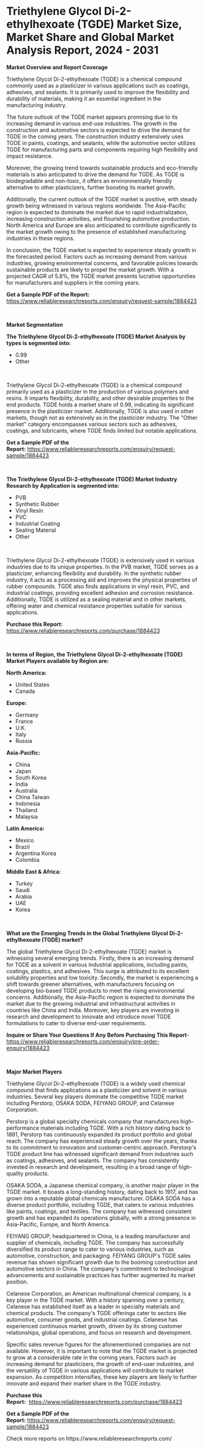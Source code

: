 <p><h1>Triethylene Glycol Di-2-ethylhexoate (TGDE) Market Size, Market Share and Global Market Analysis Report, 2024 - 2031</h1></p><p><strong>Market Overview and Report Coverage</strong></p>
<p><p>Triethylene Glycol Di-2-ethylhexoate (TGDE) is a chemical compound commonly used as a plasticizer in various applications such as coatings, adhesives, and sealants. It is primarily used to improve the flexibility and durability of materials, making it an essential ingredient in the manufacturing industry.</p><p>The future outlook of the TGDE market appears promising due to its increasing demand in various end-use industries. The growth in the construction and automotive sectors is expected to drive the demand for TGDE in the coming years. The construction industry extensively uses TGDE in paints, coatings, and sealants, while the automotive sector utilizes TGDE for manufacturing parts and components requiring high flexibility and impact resistance.</p><p>Moreover, the growing trend towards sustainable products and eco-friendly materials is also anticipated to drive the demand for TGDE. As TGDE is biodegradable and non-toxic, it offers an environmentally friendly alternative to other plasticizers, further boosting its market growth.</p><p>Additionally, the current outlook of the TGDE market is positive, with steady growth being witnessed in various regions worldwide. The Asia-Pacific region is expected to dominate the market due to rapid industrialization, increasing construction activities, and flourishing automotive production. North America and Europe are also anticipated to contribute significantly to the market growth owing to the presence of established manufacturing industries in these regions.</p><p>In conclusion, the TGDE market is expected to experience steady growth in the forecasted period. Factors such as increasing demand from various industries, growing environmental concerns, and favorable policies towards sustainable products are likely to propel the market growth. With a projected CAGR of 5.8%, the TGDE market presents lucrative opportunities for manufacturers and suppliers in the coming years.</p></p>
<p><strong>Get a Sample PDF of the Report:</strong> <a href="https://www.reliableresearchreports.com/enquiry/request-sample/1884423">https://www.reliableresearchreports.com/enquiry/request-sample/1884423</a></p>
<p>&nbsp;</p>
<p><strong>Market Segmentation</strong></p>
<p><strong>The Triethylene Glycol Di-2-ethylhexoate (TGDE) Market Analysis by types is segmented into:</strong></p>
<p><ul><li>0.99</li><li>Other</li></ul></p>
<p>&nbsp;</p>
<p><p>Triethylene Glycol Di-2-ethylhexoate (TGDE) is a chemical compound primarily used as a plasticizer in the production of various polymers and resins. It imparts flexibility, durability, and other desirable properties to the end products. TGDE holds a market share of 0.99, indicating its significant presence in the plasticizer market. Additionally, TGDE is also used in other markets, though not as extensively as in the plasticizer industry. The "Other market" category encompasses various sectors such as adhesives, coatings, and lubricants, where TGDE finds limited but notable applications.</p></p>
<p><strong>Get a Sample PDF of the Report:</strong>&nbsp;<a href="https://www.reliableresearchreports.com/enquiry/request-sample/1884423">https://www.reliableresearchreports.com/enquiry/request-sample/1884423</a></p>
<p>&nbsp;</p>
<p><strong>The Triethylene Glycol Di-2-ethylhexoate (TGDE) Market Industry Research by Application is segmented into:</strong></p>
<p><ul><li>PVB</li><li>Synthetic Rubber</li><li>Vinyl Resin</li><li>PVC</li><li>Industrial Coating</li><li>Sealing Material</li><li>Other</li></ul></p>
<p>&nbsp;</p>
<p><p>Triethylene Glycol Di-2-ethylhexoate (TGDE) is extensively used in various industries due to its unique properties. In the PVB market, TGDE serves as a plasticizer, enhancing flexibility and durability. In the synthetic rubber industry, it acts as a processing aid and improves the physical properties of rubber compounds. TGDE also finds applications in vinyl resin, PVC, and industrial coatings, providing excellent adhesion and corrosion resistance. Additionally, TGDE is utilized as a sealing material and in other markets, offering water and chemical resistance properties suitable for various applications.</p></p>
<p><strong>Purchase this Report:</strong>&nbsp; <a href="https://www.reliableresearchreports.com/purchase/1884423">https://www.reliableresearchreports.com/purchase/1884423</a></p>
<p>&nbsp;</p>
<p><strong>In terms of Region, the Triethylene Glycol Di-2-ethylhexoate (TGDE) Market Players available by Region are:</strong></p>
<p>
    <p> <strong> North America: </strong>
        <ul>
            <li>United States</li>
            <li>Canada</li>
        </ul>
        </p> 
    <p> <strong> Europe: </strong>
        <ul>
            <li>Germany</li>
            <li>France</li>
            <li>U.K.</li>
            <li>Italy</li>
            <li>Russia</li>
        </ul>
        </p> 
    <p> <strong> Asia-Pacific: </strong>
        <ul>
            <li>China</li>
            <li>Japan</li>
            <li>South Korea</li>
            <li>India</li>
            <li>Australia</li>
            <li>China Taiwan</li>
            <li>Indonesia</li>
            <li>Thailand</li>
            <li>Malaysia</li>
        </ul>
        </p> 
    <p> <strong> Latin America: </strong>
        <ul>
            <li>Mexico</li>
            <li>Brazil</li>
            <li>Argentina Korea</li>
            <li>Colombia</li>
        </ul>
        </p> 
    <p> <strong> Middle East & Africa: </strong>
        <ul>
            <li>Turkey</li>
            <li>Saudi</li>
            <li>Arabia</li>
            <li>UAE</li>
            <li>Korea</li>
        </ul>
    </p>
    </p>
<p>&nbsp;</p>
<p><strong>What are the Emerging Trends in the Global Triethylene Glycol Di-2-ethylhexoate (TGDE) market?</strong></p>
<p><p>The global Triethylene Glycol Di-2-ethylhexoate (TGDE) market is witnessing several emerging trends. Firstly, there is an increasing demand for TGDE as a solvent in various industrial applications, including paints, coatings, plastics, and adhesives. This surge is attributed to its excellent solubility properties and low toxicity. Secondly, the market is experiencing a shift towards greener alternatives, with manufacturers focusing on developing bio-based TGDE products to meet the rising environmental concerns. Additionally, the Asia-Pacific region is expected to dominate the market due to the growing industrial and infrastructural activities in countries like China and India. Moreover, key players are investing in research and development to innovate and introduce novel TGDE formulations to cater to diverse end-user requirements.</p></p>
<p><strong>Inquire or Share Your Questions If Any Before Purchasing This Report</strong>- <a href="https://www.reliableresearchreports.com/enquiry/pre-order-enquiry/1884423">https://www.reliableresearchreports.com/enquiry/pre-order-enquiry/1884423</a></p>
<p>&nbsp;</p>
<p><strong>Major Market Players</strong></p>
<p><p>Triethylene Glycol Di-2-ethylhexoate (TGDE) is a widely used chemical compound that finds applications as a plasticizer and solvent in various industries. Several key players dominate the competitive TGDE market including Perstorp, OSAKA SODA, FEIYANG GROUP, and Celanese Corporation.</p><p>Perstorp is a global specialty chemicals company that manufactures high-performance materials including TGDE. With a rich history dating back to 1881, Perstorp has continuously expanded its product portfolio and global reach. The company has experienced steady growth over the years, thanks to its commitment to innovation and customer-centric approach. Perstorp's TGDE product line has witnessed significant demand from industries such as coatings, adhesives, and sealants. The company has consistently invested in research and development, resulting in a broad range of high-quality products.</p><p>OSAKA SODA, a Japanese chemical company, is another major player in the TGDE market. It boasts a long-standing history, dating back to 1917, and has grown into a reputable global chemicals manufacturer. OSAKA SODA has a diverse product portfolio, including TGDE, that caters to various industries like paints, coatings, and textiles. The company has witnessed consistent growth and has expanded its operations globally, with a strong presence in Asia-Pacific, Europe, and North America.</p><p>FEIYANG GROUP, headquartered in China, is a leading manufacturer and supplier of chemicals, including TGDE. The company has successfully diversified its product range to cater to various industries, such as automotive, construction, and packaging. FEIYANG GROUP's TGDE sales revenue has shown significant growth due to the booming construction and automotive sectors in China. The company's commitment to technological advancements and sustainable practices has further augmented its market position.</p><p>Celanese Corporation, an American multinational chemical company, is a key player in the TGDE market. With a history spanning over a century, Celanese has established itself as a leader in specialty materials and chemical products. The company's TGDE offerings cater to sectors like automotive, consumer goods, and industrial coatings. Celanese has experienced continuous market growth, driven by its strong customer relationships, global operations, and focus on research and development.</p><p>Specific sales revenue figures for the aforementioned companies are not available. However, it is important to note that the TGDE market is projected to grow at a considerable rate in the coming years. Factors such as increasing demand for plasticizers, the growth of end-user industries, and the versatility of TGDE in various applications will contribute to market expansion. As competition intensifies, these key players are likely to further innovate and expand their market share in the TGDE industry.</p></p>
<p><strong>Purchase this Report:</strong>&nbsp;&nbsp;<a href="https://www.reliableresearchreports.com/purchase/1884423">https://www.reliableresearchreports.com/purchase/1884423</a></p>
<p></p>
<p><strong>Get a Sample PDF of the Report:</strong>&nbsp;<a href="https://www.reliableresearchreports.com/enquiry/request-sample/1884423">https://www.reliableresearchreports.com/enquiry/request-sample/1884423</a></p>
<p>Check more reports on https://www.reliableresearchreports.com/</p>